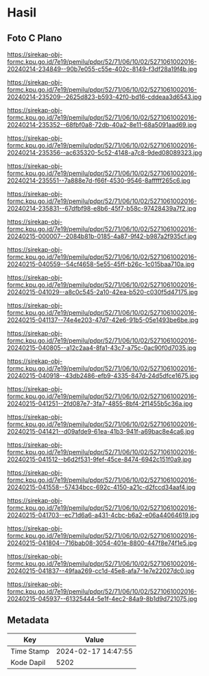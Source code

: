 # Hasil

## Foto C Plano

https://sirekap-obj-formc.kpu.go.id/7e19/pemilu/pdpr/52/71/06/10/02/5271061002016-20240214-234849--90b7e055-c55e-402c-8149-f3df28a19f4b.jpg

https://sirekap-obj-formc.kpu.go.id/7e19/pemilu/pdpr/52/71/06/10/02/5271061002016-20240214-235209--2625d823-b593-42f0-bd16-cddeaa3d6543.jpg

https://sirekap-obj-formc.kpu.go.id/7e19/pemilu/pdpr/52/71/06/10/02/5271061002016-20240214-235352--68fbf0a8-72db-40a2-8e11-68a5091aad69.jpg

https://sirekap-obj-formc.kpu.go.id/7e19/pemilu/pdpr/52/71/06/10/02/5271061002016-20240214-235356--ac635320-5c52-4148-a7c8-9ded08089323.jpg

https://sirekap-obj-formc.kpu.go.id/7e19/pemilu/pdpr/52/71/06/10/02/5271061002016-20240214-235551--7a888e7d-f66f-4530-9546-8afffff265c6.jpg

https://sirekap-obj-formc.kpu.go.id/7e19/pemilu/pdpr/52/71/06/10/02/5271061002016-20240214-235831--67dfbf98-e8b6-45f7-b58c-97428439a7f2.jpg

https://sirekap-obj-formc.kpu.go.id/7e19/pemilu/pdpr/52/71/06/10/02/5271061002016-20240215-000007--2084b81b-0185-4a87-9f42-b987a2f935cf.jpg

https://sirekap-obj-formc.kpu.go.id/7e19/pemilu/pdpr/52/71/06/10/02/5271061002016-20240215-040559--54cf4658-5e55-45ff-b26c-1c015baa710a.jpg

https://sirekap-obj-formc.kpu.go.id/7e19/pemilu/pdpr/52/71/06/10/02/5271061002016-20240215-041029--a8c0c545-2a10-42ea-b520-c030f5d47175.jpg

https://sirekap-obj-formc.kpu.go.id/7e19/pemilu/pdpr/52/71/06/10/02/5271061002016-20240215-041137--74e4e203-47d7-42e6-91b5-05e1493be6be.jpg

https://sirekap-obj-formc.kpu.go.id/7e19/pemilu/pdpr/52/71/06/10/02/5271061002016-20240215-040805--a12c2aa4-8fa1-43c7-a75c-0ac90f0d7035.jpg

https://sirekap-obj-formc.kpu.go.id/7e19/pemilu/pdpr/52/71/06/10/02/5271061002016-20240215-040918--43db2486-efb9-4335-847d-24d5dfce1675.jpg

https://sirekap-obj-formc.kpu.go.id/7e19/pemilu/pdpr/52/71/06/10/02/5271061002016-20240215-041251--2fd087e7-3fa7-4855-8bf4-2f1455b5c36a.jpg

https://sirekap-obj-formc.kpu.go.id/7e19/pemilu/pdpr/52/71/06/10/02/5271061002016-20240215-041421--d09afde9-61ea-41b3-941f-a69bac8e4ca6.jpg

https://sirekap-obj-formc.kpu.go.id/7e19/pemilu/pdpr/52/71/06/10/02/5271061002016-20240215-041512--b6d2f531-9fef-45ce-8474-6942c151f0a9.jpg

https://sirekap-obj-formc.kpu.go.id/7e19/pemilu/pdpr/52/71/06/10/02/5271061002016-20240215-041558--57434bcc-692c-4150-a21c-d2fccd34aaf4.jpg

https://sirekap-obj-formc.kpu.go.id/7e19/pemilu/pdpr/52/71/06/10/02/5271061002016-20240215-041703--ec71d6a6-a431-4cbc-b6a2-e06a44064619.jpg

https://sirekap-obj-formc.kpu.go.id/7e19/pemilu/pdpr/52/71/06/10/02/5271061002016-20240215-041804--716bab08-3054-401e-8800-447f8e74f1e5.jpg

https://sirekap-obj-formc.kpu.go.id/7e19/pemilu/pdpr/52/71/06/10/02/5271061002016-20240215-041837--49faa269-cc1d-45e8-afa7-1e7e22027dc0.jpg

https://sirekap-obj-formc.kpu.go.id/7e19/pemilu/pdpr/52/71/06/10/02/5271061002016-20240215-045937--61325444-5e1f-4ec2-84a9-8b1d9d721075.jpg


## Metadata

| Key        | Value               |
| ---------- | ------------------- |
| Time Stamp | 2024-02-17 14:47:55 |
| Kode Dapil | 5202                |



